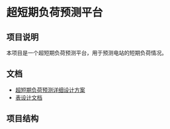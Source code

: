 # 超短期负荷预测平台

## 项目说明
本项目是一个超短期负荷预测平台，用于预测电站的短期负荷情况。

## 文档
- [超短期负荷预测详细设计方案](超短期负荷预测详细设计方案-初稿.pdf)
- [表设计文档](表设计方案.pdf)
## 项目结构 